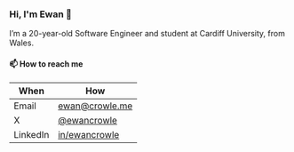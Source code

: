 ### Hi, I'm Ewan 👋

I’m a 20-year-old Software Engineer and student at Cardiff University, from Wales.

#### 📫 How to reach me

| When | How |
| --- | --- |
| Email | ewan@crowle.me |
| X | [@ewancrowle](https://twitter.com/ewancrowle) |
| LinkedIn | [in/ewancrowle](https://linkedin.com/in/ewancrowle) |
